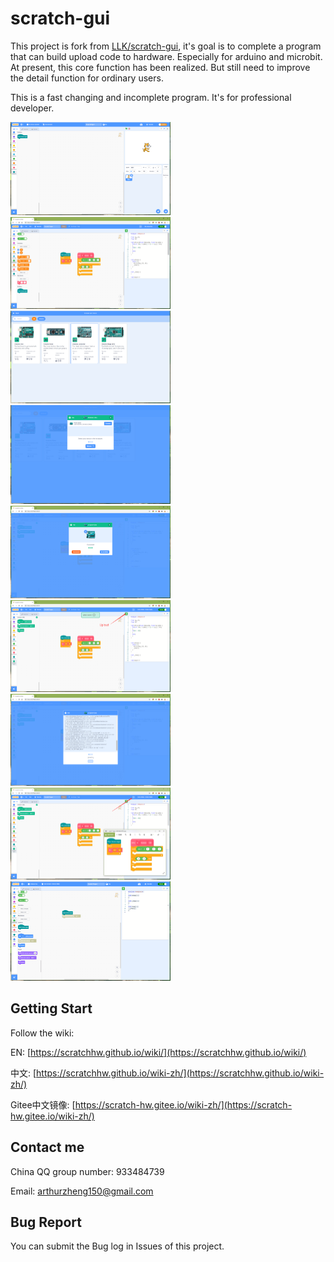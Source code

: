# scratch-gui
This project is fork from [LLK/scratch-gui](https://github.com/LLK/scratch-gui), it's goal is to complete a program that can build upload code to hardware. Especially for arduino and microbit. At present, this core function has been realized. But still need to improve the detail function for ordinary users. 

This is a fast changing and incomplete program. It's for professional developer.

<img src="docs\1.png" alt="5" style="zoom:25%;" />

<img src="docs\2.png" alt="6" style="zoom:25%;" />

<img src="docs\3.png" alt="7" style="zoom:25%;" />

<img src="docs\4.png" alt="1" style="zoom:25%;" />

<img src="docs\5.png" alt="2" style="zoom:25%;" />

<img src="docs\6.png" alt="3" style="zoom:25%;" />

<img src="docs\7.png" alt="4" style="zoom:25%;" />

<img src="docs\8.png" alt="4" style="zoom:25%;" />

<img src="docs\9.png" alt="4" style="zoom:25%;" />

## Getting Start

Follow the wiki: 

EN: [https://scratchhw.github.io/wiki/](https://scratchhw.github.io/wiki/)

中文: [https://scratchhw.github.io/wiki-zh/](https://scratchhw.github.io/wiki-zh/)

Gitee中文镜像: [https://scratch-hw.gitee.io/wiki-zh/](https://scratch-hw.gitee.io/wiki-zh/)

## Contact me

China QQ group number: 933484739

Email: arthurzheng150@gmail.com

## Bug Report

You can submit the Bug log in Issues of this project.
